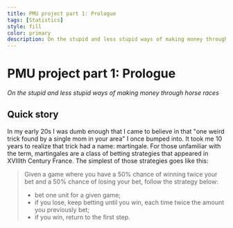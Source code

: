 ```yaml
---
title: PMU project part 1: Prologue
tags: [Statistics]
style: fill
color: primary
description: On the stupid and less stupid ways of making money through horse races.
---
```


# PMU project part 1: Prologue

*On the stupid and less stupid ways of making money through horse races*



## Quick story

In my early 20s I was dumb enough that I came to believe in that "one weird trick found by a single mom in your area" I once bumped
into. It took me 10 years to realize that trick had a name: martingale. For those unfamiliar with the term, martingales are a class
of betting strategies that appeared in XVIIIth Century France. The simplest of those strategies goes like this:

> Given a game where you have a 50% chance of winning twice your bet and a 50% chance of losing your bet, follow the strategy below:
> - bet one unit for a given game;
> - if you lose, keep betting until you win, each time twice the amount you previously bet;
> - if you win, return to the first step.



